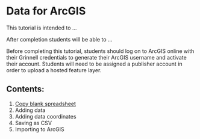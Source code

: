 # Data for ArcGIS

This tutorial is intended to ...

After completion students will be able to ...

Before completing this tutorial, students should log on to ArcGIS online with their Grinnell credentials to generate their ArcGIS username and activate their account. Students will need to be assigned a publisher account in order to upload a hosted feature layer.

## Contents:
1. [Copy blank spreadsheet](Contents/01-spreadsheet.md)
2. Adding data
3. Adding data coordinates
4. Saving as CSV
5. Importing to ArcGIS
